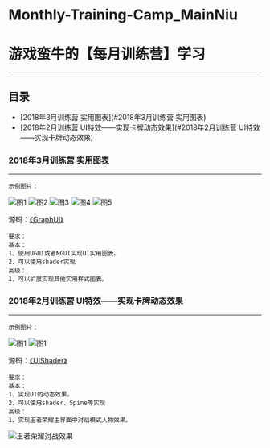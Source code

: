 # Monthly-Training-Camp_MainNiu
游戏蛮牛的【每月训练营】学习
==
****
## 目录
* [2018年3月训练营  实用图表](#2018年3月训练营  实用图表)
* [2018年2月训练营  UI特效——实现卡牌动态效果](#2018年2月训练营  UI特效——实现卡牌动态效果)

### 2018年3月训练营  实用图表
----------

    示例图片：
   ![图1](http://img.manew.com/data/attachment/forum/201803/02/083153kv6vdt55ktttfhlt.png.thumb.jpg) ![图2](http://img.manew.com/data/attachment/forum/201803/02/083153ujw9uuyc1j1a1bx7.png.thumb.jpg) ![图3](http://img.manew.com/data/attachment/forum/201803/02/083154pm8oe4d8emj9bmmp.png.thumb.jpg) ![图4](http://img.manew.com/data/attachment/forum/201803/02/083154pwhdn8anxncwlkko.png.thumb.jpg) ![图5](http://img.manew.com/data/attachment/forum/201803/02/083154m122hg4ghb1200rg.png.thumb.jpg)
   
   源码：[《GraphUI》](https://github.com/lingbaoer/Monthly-Training-Camp_MainNiu/tree/master/GraphUI)
    
    要求：
    基本：
    1、使用UGUI或者NGUI实现UI实用图表。
    2、可以使用shader实现
    高级：
    1、可以扩展实现其他实用样式图表。
    
### 2018年2月训练营  UI特效——实现卡牌动态效果
--------

    示例图片：
   ![图1](http://img.manew.com/data/attachment/forum/201802/02/152117l5t83xlsphh38xhh.gif) ![图1](http://img.manew.com/data/attachment/forum/201802/02/152133qyomvxgo7ad77jgs.gif)
    
   源码：[《UIShader》](https://github.com/lingbaoer/Monthly-Training-Camp_MainNiu/tree/master/UIShader)
    
    要求：
    基本：
    1、实现UI的动态效果。
    2、可以使用shader、Spine等实现
    高级：
    1、实现王者荣耀主界面中对战模式人物效果。
    
![王者荣耀对战效果](http://img.manew.com/data/attachment/forum/201802/02/152400jq3qqq85c75qke95.gif)

